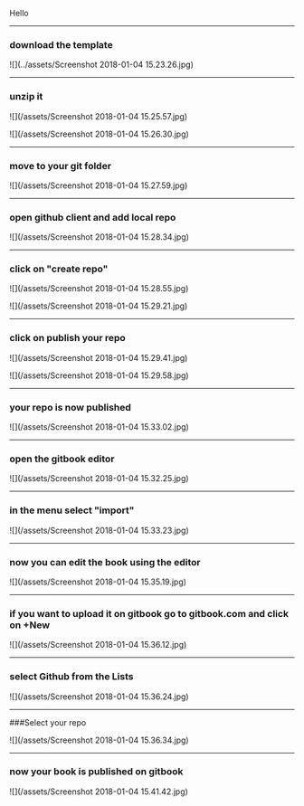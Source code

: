 

Hello


---

### download the template

![](../assets/Screenshot 2018-01-04 15.23.26.jpg)

---

### unzip it

![](/assets/Screenshot 2018-01-04 15.25.57.jpg)

![](/assets/Screenshot 2018-01-04 15.26.30.jpg)

---

### move to your git folder

![](/assets/Screenshot 2018-01-04 15.27.59.jpg)

---


### open github client and add local repo

![](/assets/Screenshot 2018-01-04 15.28.34.jpg)

---

### click on "create repo"

![](/assets/Screenshot 2018-01-04 15.28.55.jpg)

![](/assets/Screenshot 2018-01-04 15.29.21.jpg)


---

### click on publish your repo

![](/assets/Screenshot 2018-01-04 15.29.41.jpg)

![](/assets/Screenshot 2018-01-04 15.29.58.jpg)


---

### your repo is now published

![](/assets/Screenshot 2018-01-04 15.33.02.jpg)


---

### open the gitbook editor

![](/assets/Screenshot 2018-01-04 15.32.25.jpg)


---

### in the menu select "import"

![](/assets/Screenshot 2018-01-04 15.33.23.jpg)


---

### now you can edit the book using the editor

![](/assets/Screenshot 2018-01-04 15.35.19.jpg)


---

### if you want to upload it on gitbook go to gitbook.com and click on +New

![](/assets/Screenshot 2018-01-04 15.36.12.jpg)


---

### select Github from the Lists

![](/assets/Screenshot 2018-01-04 15.36.24.jpg)


---

###Select your repo

![](/assets/Screenshot 2018-01-04 15.36.34.jpg)


---

### now your book is published on gitbook

![](/assets/Screenshot 2018-01-04 15.41.42.jpg)
